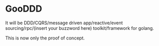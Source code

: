# GooDDD

It will be DDD/CQRS/message driven app/reactive/event sourcing/rpc/(insert your buzzword here) toolkit/framework for golang.

This is now only the proof of concept.
